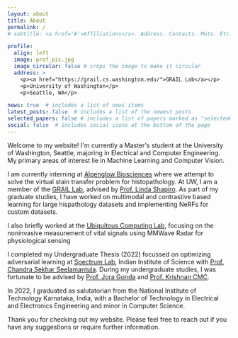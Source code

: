 ```yaml
---
layout: about
title: About
permalink: /
# subtitle: <a href='#'>Affiliations</a>. Address. Contacts. Moto. Etc.

profile:
  align: left
  image: prof_pic.jpg
  image_circular: false # crops the image to make it circular
  address: >
    <p><a href="https://grail.cs.washington.edu/">GRAIL Lab</a></p>
    <p>University of Washington</p>
    <p>Seattle, WA</p>

news: true  # includes a list of news items
latest_posts: false  # includes a list of the newest posts
selected_papers: false # includes a list of papers marked as "selected={true}"
social: false  # includes social icons at the bottom of the page
---
```


Welcome to my website! I'm currently a Master's student at the University of Washington, Seattle, majoring in Electrical and Computer Engineering. My primary areas of interest lie in Machine Learning and Computer Vision. 

I am currently interning at [Alpenglow Biosciences](https://www.alpenglowbiosciences.com/) where we attempt to solve the virtual stain transfer problem for histopathology. At UW, I am a member of the [GRAIL Lab](https://grail.cs.washington.edu/), advised by [Prof. Linda Shapiro](https://homes.cs.washington.edu/~shapiro/). As part of my graduate studies, I have worked on multimodal and contrastive based learning for large hispathology datasets and implementing NeRFs for custom datasets.

I also briefly worked at the [Ubiquitous Computing Lab](https://ubicomplab.cs.washington.edu/), focusing on the noninvasive measurement of vital signals using MMWave Radar for physiological sensing

I completed my Undergraduate Thesis (2022) focussed on optimizing adversarial learning at [Spectrum Lab](https://sites.google.com/view/spectrumlabeeiisc/spectrum-lab?authuser=0), Indian Institute of Science with [Prof. Chandra Sekhar Seelamantula](https://ee.iisc.ac.in/chandra-sekhar-seelamantula/). During my undergraduate studies, I was fortunate to be advised by [Prof. Jora Gonda](https://eee.nitk.ac.in/professor/JMG) and [Prof. Krishnan CMC](https://sites.google.com/view/krishnan-chemmangat). 

In 2022, I graduated as salutatorian from the National Institute of Technology Karnataka, India, with a Bachelor of Technology in Electrical and Electronics Engineering and minor in Computer Science.

Thank you for checking out my website. Please feel free to reach out if you have any suggestions or require further information.